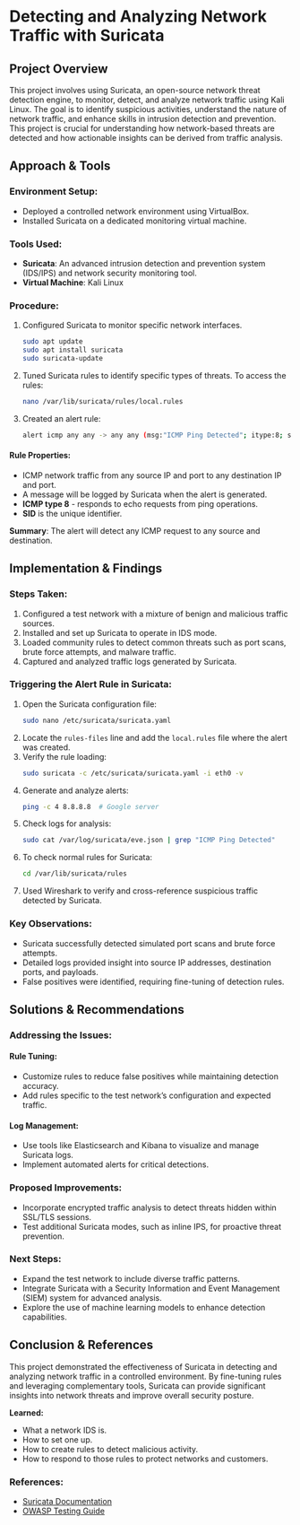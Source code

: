 # Detecting and Analyzing Network Traffic with Suricata

## Project Overview
This project involves using Suricata, an open-source network threat detection engine, to monitor, detect, and analyze network traffic using Kali Linux. The goal is to identify suspicious activities, understand the nature of network traffic, and enhance skills in intrusion detection and prevention. This project is crucial for understanding how network-based threats are detected and how actionable insights can be derived from traffic analysis.

## Approach & Tools

### Environment Setup:
- Deployed a controlled network environment using VirtualBox.
- Installed Suricata on a dedicated monitoring virtual machine.

### Tools Used:
- **Suricata**: An advanced intrusion detection and prevention system (IDS/IPS) and network security monitoring tool.
- **Virtual Machine**: Kali Linux

### Procedure:
1. Configured Suricata to monitor specific network interfaces.
   ```bash
   sudo apt update
   sudo apt install suricata
   sudo suricata-update
   ```
2. Tuned Suricata rules to identify specific types of threats. To access the rules:
   ```bash
   nano /var/lib/suricata/rules/local.rules
   ```
3. Created an alert rule:
   ```bash
   alert icmp any any -> any any (msg:"ICMP Ping Detected"; itype:8; sid:1000001; rev:1;)
   ```

#### Rule Properties:
- ICMP network traffic from any source IP and port to any destination IP and port.
- A message will be logged by Suricata when the alert is generated.
- **ICMP type 8** - responds to echo requests from ping operations.
- **SID** is the unique identifier.

**Summary**: The alert will detect any ICMP request to any source and destination.

## Implementation & Findings

### Steps Taken:
1. Configured a test network with a mixture of benign and malicious traffic sources.
2. Installed and set up Suricata to operate in IDS mode.
3. Loaded community rules to detect common threats such as port scans, brute force attempts, and malware traffic.
4. Captured and analyzed traffic logs generated by Suricata.

### Triggering the Alert Rule in Suricata:
1. Open the Suricata configuration file:
   ```bash
   sudo nano /etc/suricata/suricata.yaml
   ```
2. Locate the `rules-files` line and add the `local.rules` file where the alert was created.
3. Verify the rule loading:
   ```bash
   sudo suricata -c /etc/suricata/suricata.yaml -i eth0 -v
   ```
4. Generate and analyze alerts:
   ```bash
   ping -c 4 8.8.8.8  # Google server
   ```
5. Check logs for analysis:
   ```bash
   sudo cat /var/log/suricata/eve.json | grep "ICMP Ping Detected"
   ```
6. To check normal rules for Suricata:
   ```bash
   cd /var/lib/suricata/rules
   ```
7. Used Wireshark to verify and cross-reference suspicious traffic detected by Suricata.

### Key Observations:
- Suricata successfully detected simulated port scans and brute force attempts.
- Detailed logs provided insight into source IP addresses, destination ports, and payloads.
- False positives were identified, requiring fine-tuning of detection rules.

## Solutions & Recommendations

### Addressing the Issues:
#### Rule Tuning:
- Customize rules to reduce false positives while maintaining detection accuracy.
- Add rules specific to the test network’s configuration and expected traffic.

#### Log Management:
- Use tools like Elasticsearch and Kibana to visualize and manage Suricata logs.
- Implement automated alerts for critical detections.

### Proposed Improvements:
- Incorporate encrypted traffic analysis to detect threats hidden within SSL/TLS sessions.
- Test additional Suricata modes, such as inline IPS, for proactive threat prevention.

### Next Steps:
- Expand the test network to include diverse traffic patterns.
- Integrate Suricata with a Security Information and Event Management (SIEM) system for advanced analysis.
- Explore the use of machine learning models to enhance detection capabilities.

## Conclusion & References
This project demonstrated the effectiveness of Suricata in detecting and analyzing network traffic in a controlled environment. By fine-tuning rules and leveraging complementary tools, Suricata can provide significant insights into network threats and improve overall security posture.

**Learned:**
- What a network IDS is.
- How to set one up.
- How to create rules to detect malicious activity.
- How to respond to those rules to protect networks and customers.

### References:
- [Suricata Documentation](https://suricata.io/documentation/)
- [OWASP Testing Guide](https://owasp.org/www-project-web-security-testing-guide/)
